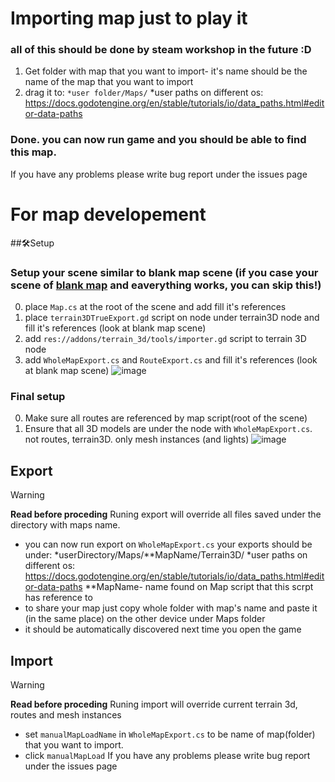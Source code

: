 # Importing map just to play it
### all of this should be done by steam workshop in the future :D
1. Get folder with map that you want to import- it's name should be the name of the map that you want to import
2. drag it to: ``*user folder/Maps/``
 *user paths on different os: https://docs.godotengine.org/en/stable/tutorials/io/data_paths.html#editor-data-paths
### Done. you can now run game and you should be able to find this map.
If you have any problems please write bug report under the issues page
# For map developement
##🛠️Setup
### Setup your scene similar to blank map scene (if you case your scene of [blank map](./../godot/Map/blank_map.tsc) and eaverything works, you can skip this!)
 0. place ``Map.cs`` at the root of the scene and add fill it's references
 1. place ``terrain3DTrueExport.gd`` script on node under terrain3D node and fill it's references (look at blank map scene)
 2. add ``res://addons/terrain_3d/tools/importer.gd`` script to terrain 3D node
 3. add ``WholeMapExport.cs`` and ``RouteExport.cs`` and fill it's references (look at blank map scene)
![image](https://github.com/user-attachments/assets/90eaa745-0f10-4f33-9519-bf34647eeadc)

### Final setup
 0. Make sure all routes are referenced by map script(root of the scene)
 1. Ensure that all 3D models are under the node with ``WholeMapExport.cs``. not routes, terrain3D. only mesh instances (and lights)
![image](https://github.com/user-attachments/assets/296d6702-26c8-4691-ab2f-ceb1f6c1e906)
## Export
> [!Warning]
> **Read before proceding**
> Runing export will override all files saved under the directory with maps name.

* you can now run export on ``WholeMapExport.cs`` 
your exports should be under: *userDirectory/Maps/**MapName/Terrain3D/
 *user paths on different os: https://docs.godotengine.org/en/stable/tutorials/io/data_paths.html#editor-data-paths
 **MapName- name found on Map script that this scrpt has reference to
* to share your map just copy whole folder with map's name and paste it (in the same place) on the other device under Maps folder
* it should be automatically discovered next time you open the game
## Import
> [!Warning]
> **Read before proceding**
> Runing import will override current terrain 3d, routes and mesh instances
* set ``manualMapLoadName`` in ``WholeMapExport.cs`` to be name of map(folder) that you want to import.
* click ``manualMapLoad``
If you have any problems please write bug report under the issues page
